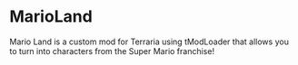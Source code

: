 # MarioLand
 Mario Land is a custom mod for Terraria using tModLoader that allows you to turn into characters from the Super Mario franchise!

